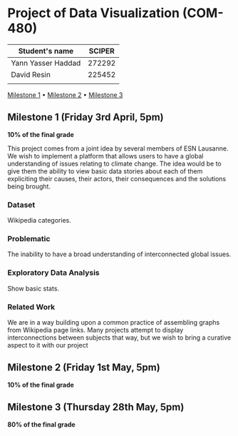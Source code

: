 # Project of Data Visualization (COM-480)

| Student's name | SCIPER |
| -------------- | ------ |
| Yann Yasser Haddad | 272292 |
| David Resin | 225452 |
| | |

[Milestone 1](#milestone-1-friday-3rd-april-5pm) • [Milestone 2](#milestone-2-friday-1st-may-5pm) • [Milestone 3](#milestone-3-thursday-28th-may-5pm)

## Milestone 1 (Friday 3rd April, 5pm)

**10% of the final grade**

This project comes from a joint idea by several members of ESN Lausanne. We wish to implement a platform that allows users to have a global understanding of issues relating to climate change. The idea would be to give them the ability to view basic data stories about each of them expliciting their causes, their actors, their consequences and the solutions being brought.

### Dataset
Wikipedia categories.

### Problematic
The inability to have a broad understanding of interconnected global issues.

### Exploratory Data Analysis
Show basic stats.

### Related Work
We are in a way building upon a common practice of assembling graphs from Wikipedia page links. Many projects attempt to display interconnections between subjects that way, but we wish to bring a curative aspect to it with our project

## Milestone 2 (Friday 1st May, 5pm)

**10% of the final grade**




## Milestone 3 (Thursday 28th May, 5pm)

**80% of the final grade**

